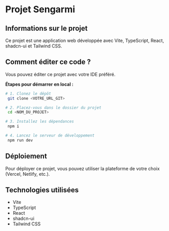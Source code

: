 # Projet Sengarmi

## Informations sur le projet

Ce projet est une application web développée avec Vite, TypeScript, React, shadcn-ui et Tailwind CSS.

## Comment éditer ce code ?

Vous pouvez éditer ce projet avec votre IDE préféré.

**Étapes pour démarrer en local :**

```sh
# 1. Clonez le dépôt
 git clone <VOTRE_URL_GIT>

# 2. Placez-vous dans le dossier du projet
 cd <NOM_DU_PROJET>

# 3. Installez les dépendances
 npm i

# 4. Lancez le serveur de développement
 npm run dev
```

## Déploiement

Pour déployer ce projet, vous pouvez utiliser la plateforme de votre choix (Vercel, Netlify, etc.).

## Technologies utilisées

- Vite
- TypeScript
- React
- shadcn-ui
- Tailwind CSS
